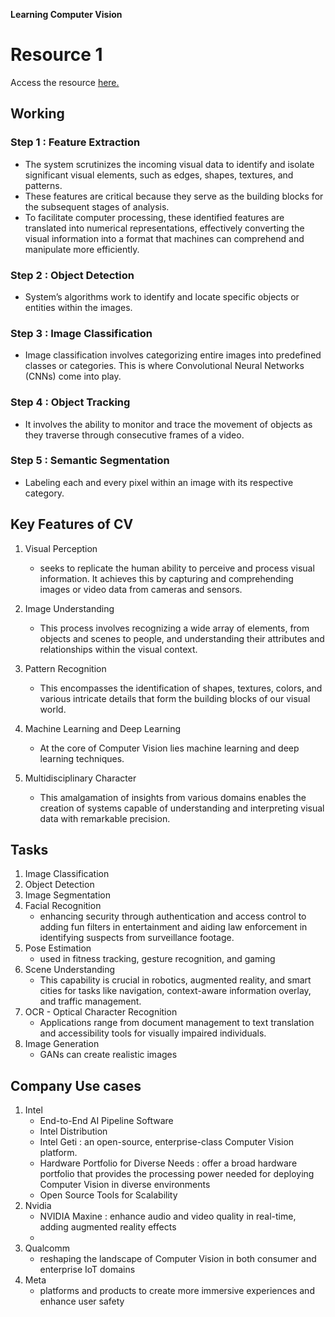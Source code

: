 **Learning Computer Vision**

# Resource 1

Access the resource [here.](https://opencv.org/blog/what-is-computer-vision/)

## Working

### Step 1 : Feature Extraction

- The system scrutinizes the incoming visual data to identify and isolate significant visual elements, such as edges, shapes, textures, and patterns.
- These features are critical because they serve as the building blocks for the subsequent stages of analysis.
- To facilitate computer processing, these identified features are translated into numerical representations, effectively converting the visual information into a format that machines can comprehend and manipulate more efficiently.

### Step 2 : Object Detection

- System’s algorithms work to identify and locate specific objects or entities within the images.

### Step 3 : Image Classification

- Image classification involves categorizing entire images into predefined classes or categories. This is where Convolutional Neural Networks (CNNs) come into play.

### Step 4 : Object Tracking

- It involves the ability to monitor and trace the movement of objects as they traverse through consecutive frames of a video.

### Step 5 : Semantic Segmentation

- Labeling each and every pixel within an image with its respective category.

## Key Features of CV

1. Visual Perception
    - seeks to replicate the human ability to perceive and process visual information. It achieves this by capturing and comprehending images or video data from cameras and sensors.

2. Image Understanding
    - This process involves recognizing a wide array of elements, from objects and scenes to people, and understanding their attributes and relationships within the visual context.

3. Pattern Recognition
    - This encompasses the identification of shapes, textures, colors, and various intricate details that form the building blocks of our visual world.

4. Machine Learning and Deep Learning
    - At the core of Computer Vision lies machine learning and deep learning techniques.

5. Multidisciplinary Character
    - This amalgamation of insights from various domains enables the creation of systems capable of understanding and interpreting visual data with remarkable precision.

## Tasks

1. Image Classification
2. Object Detection
3. Image Segmentation
4. Facial Recognition
    - enhancing security through authentication and access control to adding fun filters in entertainment and aiding law enforcement in identifying suspects from surveillance footage.
5. Pose Estimation
    - used in fitness tracking, gesture recognition, and gaming
6. Scene Understanding
    - This capability is crucial in robotics, augmented reality, and smart cities for tasks like navigation, context-aware information overlay, and traffic management.
7. OCR - Optical Character Recognition
    - Applications range from document management to text translation and accessibility tools for visually impaired individuals.
8. Image Generation
    - GANs can create realistic images

## Company Use cases

1. Intel
    - End-to-End AI Pipeline Software
    - Intel Distribution
    - Intel Geti : an open-source, enterprise-class Computer Vision platform.
    - Hardware Portfolio for Diverse Needs : offer a broad hardware portfolio that provides the processing power needed for deploying Computer Vision in diverse environments
    - Open Source Tools for Scalability
2. Nvidia
    - NVIDIA Maxine : enhance audio and video quality in real-time, adding augmented reality effects
    -
3. Qualcomm
    - reshaping the landscape of Computer Vision in both consumer and enterprise IoT domains
4. Meta
    - platforms and products to create more immersive experiences and enhance user safety
